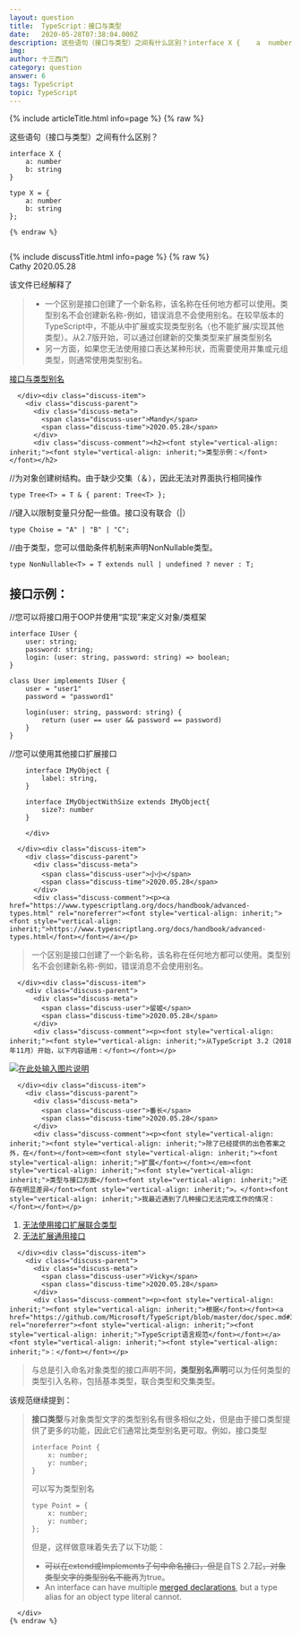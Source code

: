 ```yaml
---
layout: question
title:  TypeScript：接口与类型
date:   2020-05-28T07:38:04.000Z
description: 这些语句（接口与类型）之间有什么区别？interface X {    a  number    b  string}type X = {...
img: 
author: 十三西门
category: question
answer: 6
tags: TypeScript
topic: TypeScript
---
```

<div class="article-root">
  <div class="article">
    {% include articleTitle.html info=page %}
    {% raw %}
    <div class="article-content"><p><font style="vertical-align: inherit;"><font style="vertical-align: inherit;">这些语句（接口与类型）之间有什么区别？</font></font></p>

<pre class="lang-js prettyprint prettyprinted" style=""><code><span class="kwd">interface</span><span class="pln"> X </span><span class="pun">{</span><font></font><span class="pln">
    a</span><span class="pun">:</span><span class="pln"> number</span><font></font><span class="pln">
    b</span><span class="pun">:</span><span class="pln"> string</span><font></font><span class="pln">
</span><span class="pun">}</span><font></font><span class="pln">
</span><font></font><span class="pln">
type X </span><span class="pun">=</span><span class="pln"> </span><span class="pun">{</span><font></font><span class="pln">
    a</span><span class="pun">:</span><span class="pln"> number</span><font></font><span class="pln">
    b</span><span class="pun">:</span><span class="pln"> string</span><font></font><span class="pln">
</span><span class="pun">};</span><font></font>
</code></pre></div>
    {% endraw %}
  </div>
  <p style="height: 0;width:0;overflow: hidden;"> 第4236篇《TypeScript：接口与类型》来自Winter(https://github.com/aiyld/aiyld.github.io)的站点</p>
  <div class="discuss-wrapper">
    {% include discussTitle.html info=page %}
    {% raw %}
    <div class="discuss-item">
        <div class="discuss-parent">
          <div class="discuss-meta">
            <span class="discuss-user">Cathy</span>
            <span class="discuss-time">2020.05.28</span>
          </div>
          <div class="discuss-comment"><p><font style="vertical-align: inherit;"><font style="vertical-align: inherit;">该文件已经解释了 </font></font></p>

<blockquote>
  <ul>
  <li><font style="vertical-align: inherit;"><font style="vertical-align: inherit;">一个区别是接口创建了一个新名称，该名称在任何地方都可以使用。</font><font style="vertical-align: inherit;">类型别名不会创建新名称-例如，错误消息不会使用别名。在较早版本的TypeScript中，不能从中扩展或实现类型别名（也不能扩展/实现其他类型）。</font><font style="vertical-align: inherit;">从2.7版开始，可以通过创建新的交集类型来扩展类型别名</font></font></li>
  <li><font style="vertical-align: inherit;"><font style="vertical-align: inherit;">另一方面，如果您无法使用接口表达某种形状，而需要使用并集或元组类型，则通常使用类型别名。</font></font></li>
  </ul>
</blockquote>

<p><a href="https://www.typescriptlang.org/docs/handbook/advanced-types.html#interfaces-vs-type-aliases" rel="nofollow noreferrer"><font style="vertical-align: inherit;"><font style="vertical-align: inherit;">接口与类型别名</font></font></a></p></div>
        </div>
        
      </div><div class="discuss-item">
        <div class="discuss-parent">
          <div class="discuss-meta">
            <span class="discuss-user">Mandy</span>
            <span class="discuss-time">2020.05.28</span>
          </div>
          <div class="discuss-comment"><h2><font style="vertical-align: inherit;"><font style="vertical-align: inherit;">类型示例：</font></font></h2>

<p><font style="vertical-align: inherit;"><font style="vertical-align: inherit;">//为对象创建树结构。</font><font style="vertical-align: inherit;">由于缺少交集（＆），因此无法对界面执行相同操作</font></font></p>

<pre class="lang-js prettyprint prettyprinted" style=""><code><span class="pln">type </span><span class="typ">Tree</span><span class="pun">&lt;</span><span class="pln">T</span><span class="pun">&gt;</span><span class="pln"> </span><span class="pun">=</span><span class="pln"> T </span><span class="pun">&amp;</span><span class="pln"> </span><span class="pun">{</span><span class="pln"> parent</span><span class="pun">:</span><span class="pln"> </span><span class="typ">Tree</span><span class="pun">&lt;</span><span class="pln">T</span><span class="pun">&gt;</span><span class="pln"> </span><span class="pun">};</span></code></pre>

<p><font style="vertical-align: inherit;"><font style="vertical-align: inherit;">//键入以限制变量只分配一些值。</font><font style="vertical-align: inherit;">接口没有联合（|）</font></font></p>

<pre class="lang-js prettyprint prettyprinted" style=""><code><span class="pln">type </span><span class="typ">Choise</span><span class="pln"> </span><span class="pun">=</span><span class="pln"> </span><span class="str">"A"</span><span class="pln"> </span><span class="pun">|</span><span class="pln"> </span><span class="str">"B"</span><span class="pln"> </span><span class="pun">|</span><span class="pln"> </span><span class="str">"C"</span><span class="pun">;</span></code></pre>

<p><font style="vertical-align: inherit;"><font style="vertical-align: inherit;">//由于类型，您可以借助条件机制来声明NonNullable类型。 </font></font></p>

<pre class="lang-js prettyprint prettyprinted" style=""><code><span class="pln">type </span><span class="typ">NonNullable</span><span class="pun">&lt;</span><span class="pln">T</span><span class="pun">&gt;</span><span class="pln"> </span><span class="pun">=</span><span class="pln"> T extends </span><span class="kwd">null</span><span class="pln"> </span><span class="pun">|</span><span class="pln"> </span><span class="kwd">undefined</span><span class="pln"> </span><span class="pun">?</span><span class="pln"> never </span><span class="pun">:</span><span class="pln"> T</span><span class="pun">;</span></code></pre>

<h2><font style="vertical-align: inherit;"><font style="vertical-align: inherit;">接口示例：</font></font></h2>

<p><font style="vertical-align: inherit;"><font style="vertical-align: inherit;">//您可以将接口用于OOP并使用“实现”来定义对象/类框架</font></font></p>

<pre class="lang-js prettyprint prettyprinted" style=""><code><span class="kwd">interface</span><span class="pln"> </span><span class="typ">IUser</span><span class="pln"> </span><span class="pun">{</span><span class="pln">
    user</span><span class="pun">:</span><span class="pln"> string</span><span class="pun">;</span><span class="pln">
    password</span><span class="pun">:</span><span class="pln"> string</span><span class="pun">;</span><span class="pln">
    login</span><span class="pun">:</span><span class="pln"> </span><span class="pun">(</span><span class="pln">user</span><span class="pun">:</span><span class="pln"> string</span><span class="pun">,</span><span class="pln"> password</span><span class="pun">:</span><span class="pln"> string</span><span class="pun">)</span><span class="pln"> </span><span class="pun">=&gt;</span><span class="pln"> boolean</span><span class="pun">;</span><span class="pln">
</span><span class="pun">}</span><span class="pln">

</span><span class="kwd">class</span><span class="pln"> </span><span class="typ">User</span><span class="pln"> </span><span class="kwd">implements</span><span class="pln"> </span><span class="typ">IUser</span><span class="pln"> </span><span class="pun">{</span><span class="pln">
    user </span><span class="pun">=</span><span class="pln"> </span><span class="str">"user1"</span><span class="pln">
    password </span><span class="pun">=</span><span class="pln"> </span><span class="str">"password1"</span><span class="pln">

    login</span><span class="pun">(</span><span class="pln">user</span><span class="pun">:</span><span class="pln"> string</span><span class="pun">,</span><span class="pln"> password</span><span class="pun">:</span><span class="pln"> string</span><span class="pun">)</span><span class="pln"> </span><span class="pun">{</span><span class="pln">
        </span><span class="kwd">return</span><span class="pln"> </span><span class="pun">(</span><span class="pln">user </span><span class="pun">==</span><span class="pln"> user </span><span class="pun">&amp;&amp;</span><span class="pln"> password </span><span class="pun">==</span><span class="pln"> password</span><span class="pun">)</span><span class="pln">
    </span><span class="pun">}</span><span class="pln">
</span><span class="pun">}</span></code></pre>

<p><font style="vertical-align: inherit;"><font style="vertical-align: inherit;">//您可以使用其他接口扩展接口</font></font></p>

<pre class="lang-js prettyprint prettyprinted" style=""><code><span class="pln">    </span><span class="kwd">interface</span><span class="pln"> </span><span class="typ">IMyObject</span><span class="pln"> </span><span class="pun">{</span><span class="pln">
        label</span><span class="pun">:</span><span class="pln"> string</span><span class="pun">,</span><span class="pln">
    </span><span class="pun">}</span><span class="pln">

    </span><span class="kwd">interface</span><span class="pln"> </span><span class="typ">IMyObjectWithSize</span><span class="pln"> extends </span><span class="typ">IMyObject</span><span class="pun">{</span><span class="pln">
        size</span><span class="pun">?:</span><span class="pln"> number
    </span><span class="pun">}</span></code></pre></div>
        </div>
        
      </div><div class="discuss-item">
        <div class="discuss-parent">
          <div class="discuss-meta">
            <span class="discuss-user">小小</span>
            <span class="discuss-time">2020.05.28</span>
          </div>
          <div class="discuss-comment"><p><a href="https://www.typescriptlang.org/docs/handbook/advanced-types.html" rel="noreferrer"><font style="vertical-align: inherit;"><font style="vertical-align: inherit;">https://www.typescriptlang.org/docs/handbook/advanced-types.html</font></font></a></p>

<blockquote>
  <p><font style="vertical-align: inherit;"><font style="vertical-align: inherit;">一个区别是接口创建了一个新名称，该名称在任何地方都可以使用。</font><font style="vertical-align: inherit;">类型别名不会创建新名称-例如，错误消息不会使用别名。</font></font></p>
</blockquote></div>
        </div>
        
      </div><div class="discuss-item">
        <div class="discuss-parent">
          <div class="discuss-meta">
            <span class="discuss-user">留姬</span>
            <span class="discuss-time">2020.05.28</span>
          </div>
          <div class="discuss-comment"><p><font style="vertical-align: inherit;"><font style="vertical-align: inherit;">从TypeScript 3.2（2018年11月）开始，以下内容适用：</font></font></p>

<p><a href="https://i.stack.imgur.com/6Tjyp.png" rel="noreferrer"><img src="https://i.stack.imgur.com/6Tjyp.png" alt="在此处输入图片说明"></a></p></div>
        </div>
        
      </div><div class="discuss-item">
        <div class="discuss-parent">
          <div class="discuss-meta">
            <span class="discuss-user">番长</span>
            <span class="discuss-time">2020.05.28</span>
          </div>
          <div class="discuss-comment"><p><font style="vertical-align: inherit;"><font style="vertical-align: inherit;">除了已经提供的出色答案之外，在</font></font><em><font style="vertical-align: inherit;"><font style="vertical-align: inherit;">扩展</font></font></em><font style="vertical-align: inherit;"><font style="vertical-align: inherit;">类型与接口方面</font><font style="vertical-align: inherit;">还存在明显差异</font><font style="vertical-align: inherit;">。</font><font style="vertical-align: inherit;">我最近遇到了几种接口无法完成工作的情况：</font></font></p>

<ol>
<li><a href="https://stackoverflow.com/questions/56085306/error-message-an-interface-can-only-extend-an-object-type-or-intersection-of-o"><font style="vertical-align: inherit;"><font style="vertical-align: inherit;">无法使用接口扩展联合类型</font></font></a></li>
<li><a href="https://stackoverflow.com/questions/59370163/extending-generic-typescript-interface"><font style="vertical-align: inherit;"><font style="vertical-align: inherit;">无法扩展通用接口</font></font></a></li>
</ol></div>
        </div>
        
      </div><div class="discuss-item">
        <div class="discuss-parent">
          <div class="discuss-meta">
            <span class="discuss-user">Vicky</span>
            <span class="discuss-time">2020.05.28</span>
          </div>
          <div class="discuss-comment"><p><font style="vertical-align: inherit;"><font style="vertical-align: inherit;">根据</font></font><a href="https://github.com/Microsoft/TypeScript/blob/master/doc/spec.md#3.10" rel="noreferrer"><font style="vertical-align: inherit;"><font style="vertical-align: inherit;">TypeScript语言规范</font></font></a><font style="vertical-align: inherit;"><font style="vertical-align: inherit;">：</font></font></p>

<blockquote>
  <p><font style="vertical-align: inherit;"><font style="vertical-align: inherit;">与总是引入命名对象类型的接口声明不同，</font></font><strong><font style="vertical-align: inherit;"><font style="vertical-align: inherit;">类型别名声明</font></font></strong><font style="vertical-align: inherit;"><font style="vertical-align: inherit;">可以为任何类型的类型引入名称，包括基本类型，联合类型和交集类型。</font></font></p>
</blockquote>

<p><font style="vertical-align: inherit;"><font style="vertical-align: inherit;">该规范继续提到：</font></font></p>

<blockquote>
  <p><strong><font style="vertical-align: inherit;"><font style="vertical-align: inherit;">接口类型</font></font></strong><font style="vertical-align: inherit;"><font style="vertical-align: inherit;">与对象类型文字的类型别名有很多相似之处，但是由于接口类型提供了更多的功能，因此它们通常比类型别名更可取。</font><font style="vertical-align: inherit;">例如，接口类型</font></font></p>

<pre class="lang-js prettyprint prettyprinted" style=""><code><span class="kwd">interface</span><span class="pln"> </span><span class="typ">Point</span><span class="pln"> </span><span class="pun">{</span><font></font><span class="pln">
    x</span><span class="pun">:</span><span class="pln"> number</span><span class="pun">;</span><font></font><span class="pln">
    y</span><span class="pun">:</span><span class="pln"> number</span><span class="pun">;</span><font></font><span class="pln">
</span><span class="pun">}</span><font></font>
</code></pre>
  
  <p><font style="vertical-align: inherit;"><font style="vertical-align: inherit;">可以写为类型别名</font></font></p>

<pre class="lang-js prettyprint prettyprinted" style=""><code><span class="pln">type </span><span class="typ">Point</span><span class="pln"> </span><span class="pun">=</span><span class="pln"> </span><span class="pun">{</span><font></font><span class="pln">
    x</span><span class="pun">:</span><span class="pln"> number</span><span class="pun">;</span><font></font><span class="pln">
    y</span><span class="pun">:</span><span class="pln"> number</span><span class="pun">;</span><font></font><span class="pln">
</span><span class="pun">};</span><font></font>
</code></pre>
  
  <p><font style="vertical-align: inherit;"><font style="vertical-align: inherit;">但是，这样做意味着失去了以下功能：</font></font></p>
  
  <ul>
  <li><strike><font style="vertical-align: inherit;"><font style="vertical-align: inherit;">可以在extend或Implements子句中命名接口，但是</font></font></strike><font style="vertical-align: inherit;"><font style="vertical-align: inherit;">自TS 2.7起</font><strike><font style="vertical-align: inherit;">，对象类型文字的类型别名不能</font></strike><font style="vertical-align: inherit;">再为true。</font></font></li>
  <li>An interface can have multiple <a href="https://www.typescriptlang.org/docs/handbook/declaration-merging.html" rel="noreferrer">merged declarations</a>, but a type alias for an object type literal cannot.</li>
  </ul>
</blockquote></div>
        </div>
        
      </div>
    {% endraw %}
  </div>
<div>
